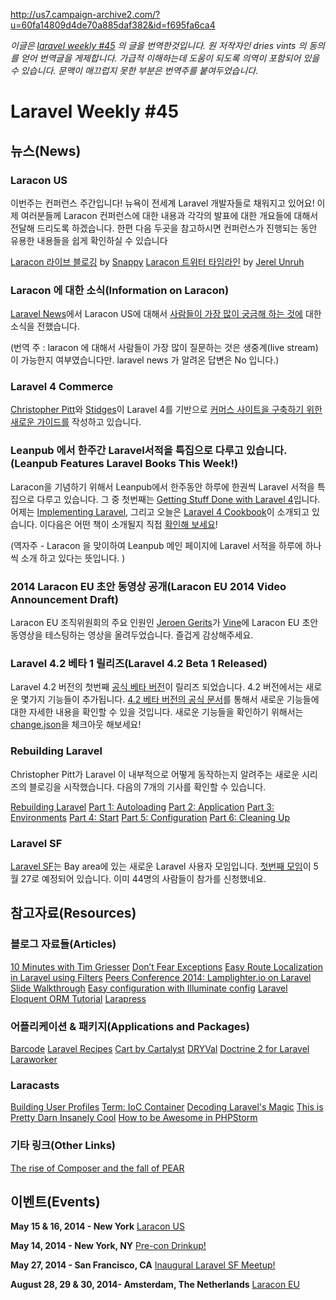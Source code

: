 http://us7.campaign-archive2.com/?u=60fa14809d4de70a885daf382&id=f695fa6ca4

*이글은 [laravel weekly #45](http://us7.campaign-archive2.com/?u=60fa14809d4de70a885daf382&id=f695fa6ca4) 의 글을 번역한것입니다. 원 저작자인 dries vints 의 동의를 얻어 번역글을 게제합니다. 가급적 이해하는데 도움이 되도록 의역이 포함되어 있을 수 있습니다. 문맥이 매끄럽지 못한 부분은 번역주를 붙여두었습니다.*

# Laravel Weekly #45

## 뉴스(News)

### Laracon US

이번주는 컨퍼런스 주간입니다! 뉴욕이 전세계 Laravel 개발자들로 채워지고 있어요! 이제 여러분들께 Laracon 컨퍼런스에 대한 내용과 각각의 발표에 대한 개요들에 대해서 전달해 드리도록 하겠습니다. 한편 다음 두곳을 참고하시면 컨퍼런스가 진행되는 동안 유용한 내용들을 쉽게 확인하실 수 있습니다

[Laracon 라이브 블로깅](http://live.besnappy.com/) by [Snappy](http://besnappy.com/)
[Laracon 트위터 타임라인](https://evented.mapworks.org/) by [Jerel Unruh](https://twitter.com/jerelunruh)

### Laracon 에 대한 소식(Information on Laracon)

[Laravel News](http://laravel-news.com/)에서 Laracon US에 대해서 [사람들이 가장 많이 궁금해 하는 것에](http://laravel-news.com/2014/05/information-on-laracon) 대한 소식을 전했습니다. 

(번역 주 : laracon 에 대해서 사람들이 가장 많이 질문하는 것은 생중계(live stream)이 가능한지 여부였습니다만. laravel news 가 알려온 답변은 No 입니다.)

### Laravel 4 Commerce

[Christopher Pitt](https://twitter.com/followchrisp)와 [Stidges](https://twitter.com/stidges)이 Laravel 4를 기반으로 [커머스 사이트을 구축하기 위한 새로운 가이드를](https://leanpub.com/laravel4commerce) 작성하고 있습니다.

### Leanpub 에서 한주간 Laravel서적을 특집으로 다루고 있습니다.(Leanpub Features Laravel Books This Week!)

Laracon을 기념하기 위해서 Leanpub에서 한주동안 하루에 한권씩 Laravel 서적을 특집으로 다루고 있습니다. 그 중 첫번째는 [Getting Stuff Done with Laravel 4](https://leanpub.com/gettingstuffdonelaravel)입니다. 어제는 [Implementing Laravel](https://leanpub.com/implementinglaravel), 그리고 오늘은 [Laravel 4 Cookbook](https://leanpub.com/laravel4cookbook)이 소개되고 있습니다. 이다음은 어떤 책이 소개될지 직접 [확인해 보세요](https://leanpub.com/book_search?search=laravel)!

(역자주 - Laracon 을 맞이하여 Leanpub 메인 페이지에 Laravel 서적을 하루에 하나씩 소개 하고 있다는 뜻입니다. )

### 2014 Laracon EU 초안 동영상 공개(Laracon EU 2014 Video Announcement Draft)

Laracon EU 조직위원회의 주요 인원인 [Jeroen Gerits](https://twitter.com/JeroenGerits)가 [Vine](https://vine.co/v/MgZWpZZEUTA)에 Laracon EU 초안 동영상을 테스팅하는	영상을 올려두었습니다. 즐겁게 감상해주세요.

### Laravel 4.2 베타 1 릴리즈(Laravel 4.2 Beta 1 Released)

Laravel 4.2 버전의 첫번째 [공식 베타 버전](https://twitter.com/laravelphp/status/464811003533070336)이 릴리즈 되었습니다. 4.2 버전에서는 새로운 몇가지 기능들이 추가됩니다. [4.2 베타 버전의 공식 문서](http://laravel.com/docs)를 통해서 새로운 기능들에 대한 자세한 내용을 확인할 수 있을 것입니다. 새로운 기능들을 확인하기 위해서는 [change.json](https://github.com/laravel/framework/blob/4.2/src/Illuminate/Foundation/changes.json)을 체크아웃 해보세요!

### Rebuilding Laravel

Christopher Pitt가 Laravel 이 내부적으로 어떻게 동작하는지 알려주는 새로운 시리즈의 블로깅을 시작했습니다. 다음의 7개의 기사를 확인할 수 있습니다. 

[Rebuilding Laravel](https://medium.com/laravel-4/d2ee113f2876)
[Part 1: Autoloading](https://medium.com/laravel-4/a7bc8029ca0b)
[Part 2: Application](https://medium.com/laravel-4/40b26928e874)
[Part 3: Environments](https://medium.com/laravel-4/78c13ede6e99)
[Part 4: Start](https://medium.com/laravel-4/4225ecd07e5e)
[Part 5: Configuration](https://medium.com/laravel-4/7b2377965bb2)
[Part 6: Cleaning Up](https://medium.com/laravel-4/9729ff0f1652)

### Laravel SF

[Laravel SF](http://www.meetup.com/LaravelSF/)는 Bay area에 있는 새로운 Laravel 사용자 모임입니다. [첫번째 모임](http://www.meetup.com/LaravelSF/events/171330572/)이 5월 27로 예정되어 있습니다. 이미 44명의 사람들이 참가를 신청했네요.

## 참고자료(Resources)

### 블로그 자료들(Articles)

[10 Minutes with Tim Griesser](http://laravel-news.com/2014/05/10-minutes-with-tim-griesser)
[Don’t Fear Exceptions](http://usman.it/dont-fear-exceptions/)
[Easy Route Localization in Laravel using Filters](http://nielson.io/2014/05/easy-route-localization-in-laravel-using-filters/)
[Peers Conference 2014: Lamplighter.io on Laravel Slide Walkthrough](http://masuga.com/blog/2014/05/peers-conference-2014-lamplighter-on-laravel-slides)
[Easy configuration with Illuminate config](http://www.gufran.me/post/using-laravel-illuminate-config-package-outside-laravel)
[Laravel Eloquent ORM Tutorial](http://vegibit.com/laravel-eloquent-orm-tutorial/)
[Larapress](https://github.com/larapress-cms/larapress)

### 어플리케이션 & 패키지(Applications and Packages)

[Barcode](https://github.com/dineshrabara/barcode)
[Laravel Recipes](https://github.com/ChuckHeintzelman/laravel-recipes)
[Cart by Cartalyst](http://cartalyst.com/manual/cart)
[DRYVal](https://github.com/usmanhalalit/dryval)
[Doctrine 2 for Laravel](https://github.com/mitchellvanw/laravel-doctrine)
[Laraworker](https://github.com/iron-io/laraworker)

### Laracasts

[Building User Profiles](https://laracasts.com/lessons/building-user-profiles)
[Term: IoC Container](https://laracasts.com/lessons/term-ioc-container)
[Decoding Laravel's Magic](https://laracasts.com/lessons/decoding-laravels-magic)
[This is Pretty Darn Insanely Cool](https://laracasts.com/lessons/bowery-is-pretty-darn-insanely-cool)
[How to be Awesome in PHPStorm](https://laracasts.com/series/how-to-be-awesome-in-phpstorm)

### 기타 링크(Other Links)

[The rise of Composer and the fall of PEAR](http://fabien.potencier.org/article/72/the-rise-of-composer-and-the-fall-of-pear)

## 이벤트(Events)

**May 15 & 16, 2014 - New York**
[Laracon US](https://conference.laravel.com/)

**May 14, 2014 - New York, NY**
[Pre-con Drinkup!](http://www.eventbrite.com/e/pre-con-drinkup-tickets-11324222053)

**May 27, 2014 - San Francisco, CA**
[Inaugural Laravel SF Meetup!](http://www.meetup.com/LaravelSF/events/171330572/)

**August 28, 29 & 30, 2014- Amsterdam, The Netherlands**
[Laracon EU](http://laracon.eu/2014/)